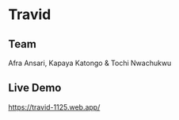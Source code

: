 # Travid

## Team

Afra Ansari, Kapaya Katongo & Tochi Nwachukwu
## Live Demo
https://travid-1125.web.app/